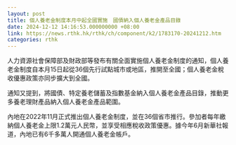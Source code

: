 ```yaml
---
layout: post
title: 個人養老金制度本月中起全國實施　國債納入個人養老金產品目錄
date: 2024-12-12 14:16:53.000000000 +08:00
link: https://news.rthk.hk/rthk/ch/component/k2/1783170-20241212.htm
categories: rthk
---
```


人力資源社會保障部及財政部等發布有關全面實施個人養老金制度的通知，個人養老金制度自本月15日起從36個先行試點城市或地區，推開至全國；個人養老金稅收優惠政策亦同步擴大到全國。

通知又提到，將國債、特定養老儲蓄及指數基金納入個人養老金產品目錄，推動更多養老理財產品納入個人養老金產品範圍。

內地在2022年11月正式推出個人養老金制度，並在36個省市推行。參加者每年繳納個人養老金上限1.2萬元人民幣，並享受相應稅收政策優惠。據今年6月新華社報道，內地已有6千多萬人開通個人養老金帳戶。
